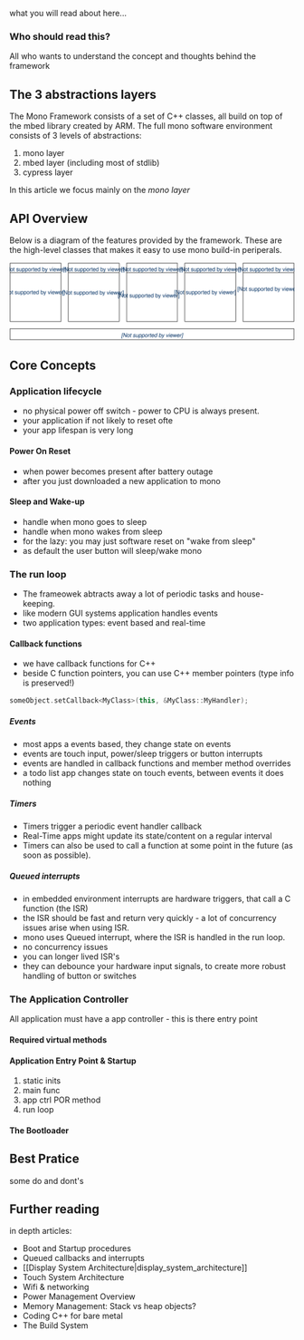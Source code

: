 <!-- --- title: Architectural Overview : mono -->

what you will read about here...

### Who should read this?

All who wants to understand the concept and thoughts behind the framework

## The 3 abstractions layers

The Mono Framework consists of a set of C++ classes, all build on top of the mbed library created by ARM. The full mono software environment consists of 3 levels of abstractions:

1. mono layer
2. mbed layer (including most of stdlib)
3. cypress layer

In this article we focus mainly on the *mono layer*

## API Overview

Below is a diagram of the features provided by the framework. These are the high-level classes that makes it easy to use mono build-in periperals.

![Mono Framework Feature Overview](mono-overview.svg)



## Core Concepts

### Application lifecycle

* no physical power off switch - power to CPU is always present.
* your application if not likely to reset ofte
* your app lifespan is very long

#### Power On Reset

* when power becomes present after battery outage
* after you just downloaded a new application to mono

#### Sleep and Wake-up

* handle when mono goes to sleep
* handle when mono wakes from sleep
* for the lazy: you may just software reset on "wake from sleep"
* as default the user button will sleep/wake mono

### The run loop

* The frameowek abtracts away a lot of periodic tasks and house-keeping.
* like modern GUI systems application handles events
* two application types: event based and real-time

#### Callback functions

* we have callback functions for C++
* beside C function pointers, you can use C++ member pointers (type info is preserved!)

```c++
someObject.setCallback<MyClass>(this, &MyClass::MyHandler);
```

##### Events

* most apps a events based, they change state on events
* events are touch input, power/sleep triggers or button interrupts
* events are handled in callback functions and member method overrides
* a todo list app changes state on touch events, between events it does nothing

##### Timers

* Timers trigger a periodic event handler callback
* Real-Time apps might update its state/content on a regular interval
* Timers can also be used to call a function at some point in the future (as soon as possible).

##### Queued interrupts

* in embedded environment interrupts are hardware triggers, that call a C function (the ISR)
* the ISR should be fast and return very quickly - a lot of concurrency issues arise when using ISR.
* mono uses Queued interrupt, where the ISR is handled in the run loop.
* no concurrency issues
* you can longer lived ISR's
* they can debounce your hardware input signals, to create more robust handling of button or switches

### The Application Controller

All application must have a app controller - this is there entry point

#### Required virtual methods



#### Application Entry Point & Startup

1. static inits
2. main func
3. app ctrl POR method
4. run loop

#### The Bootloader

## Best Pratice

some do and dont's

## Further reading

in depth articles:

* Boot and Startup procedures
* Queued callbacks and interrupts
* [[Display System Architecture|display_system_architecture]]
* Touch System Architecture
* Wifi & networking
* Power Management Overview
* Memory Management: Stack vs heap objects?
* Coding C++ for bare metal
* The Build System

